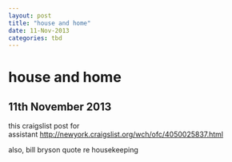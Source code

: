 ```yaml
---
layout: post
title: "house and home"
date: 11-Nov-2013
categories: tbd
---
```


# house and home

## 11th November 2013

this craigslist post for assistant <a href="http://newyork.craigslist.org/wch/ofc/4050025837.html">http://newyork.craigslist.org/wch/ofc/4050025837.html</a>

 

also,   bill bryson quote re housekeeping
